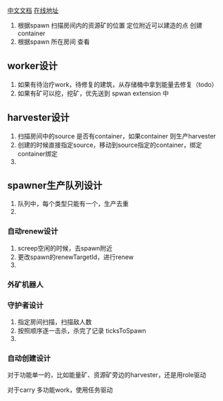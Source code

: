 

[中文文档](https://screeps-cn.github.io/api/)
[在线地址](https://screeps.com/a/#!/room/shard1/E13S39)


1. 根据spawn 扫描房间内的资源矿的位置 定位附近可以建造的点 创建 container
2. 根据spawn 所在房间 查看


## worker设计
1. 如果有待治疗work，待修复的建筑，从存储桶中拿到能量去修复（todo）
2. 如果有矿可以挖，挖矿，优先送到 spwan extension 中
   
## harvester设计
1. 扫描房间中的source 是否有container，如果container 则生产harvester
2. 创建的时候直接指定source，移动到source指定的container，绑定container绑定
3. 

## spawner生产队列设计
1. 队列中，每个类型只能有一个，生产去重
2. 

### 自动renew设计
1. screep空闲的时候，去spawn附近
2. 更改spawn的renewTargetId，进行renew
3. 


### 外矿机器人

### 守护者设计
1. 指定房间扫描，扫描敌人数
2. 按照顺序逐一击杀，杀完了记录 ticksToSpawn
3. 


### 自动创建设计

对于功能单一的，比如能量矿、资源矿旁边的harvester，还是用role驱动

对于carry 多功能work，使用任务驱动